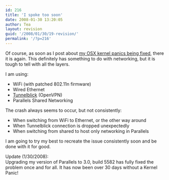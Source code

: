 ```yaml
---
id: 216
title: 'I spoke too soon'
date: 2008-01-30 13:20:05
author: Tea
layout: revision
guid: '/2008/01/30/19-revision/'
permalink: '/?p=216'
---
```


Of course, as soon as I post about [my OSX kernel panics being fixed](/2007/12/13/osx-kernel-panic-part-ii/), there it is again. This definitely has something to do with networking, but it is tough to tell with all the layers.

I am using:

- WiFi (with patched 802.11n firmware)
- Wired Ethernet
- [Tunnelblick](http://www.tunnelblick.net/) (OpenVPN)
- Parallels Shared Networking

The crash always seems to occur, but not consistently:

- When switching from WiFi to Ethernet, or the other way around
- When Tunnelblick connection is dropped unexpectedly
- When switching from shared to host only networking in Parallels

I am going to try my best to recreate the issue consistently soon and be done with it for good.

Update (1/30/2008):  
Upgrading my version of Parallels to 3.0, build 5582 has fully fixed the problem once and for all. It has now been over 30 days without a Kernel Panic!